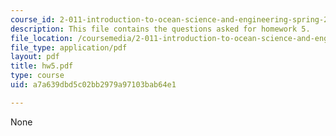 ```yaml
---
course_id: 2-011-introduction-to-ocean-science-and-engineering-spring-2006
description: This file contains the questions asked for homework 5.
file_location: /coursemedia/2-011-introduction-to-ocean-science-and-engineering-spring-2006/a7a639dbd5c02bb2979a97103bab64e1_hw5.pdf
file_type: application/pdf
layout: pdf
title: hw5.pdf
type: course
uid: a7a639dbd5c02bb2979a97103bab64e1

---
```

None